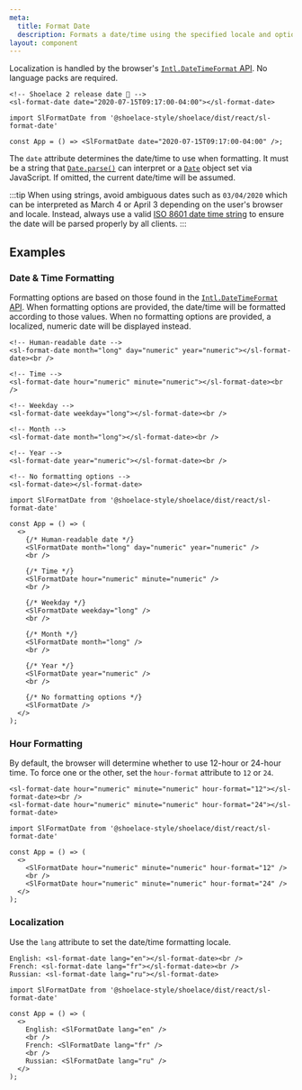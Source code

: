 ```yaml
---
meta:
  title: Format Date
  description: Formats a date/time using the specified locale and options.
layout: component
---
```


Localization is handled by the browser's [`Intl.DateTimeFormat` API](https://developer.mozilla.org/en-US/docs/Web/JavaScript/Reference/Global_Objects/Intl/DateTimeFormat). No language packs are required.

```html:preview
<!-- Shoelace 2 release date 🎉 -->
<sl-format-date date="2020-07-15T09:17:00-04:00"></sl-format-date>
```

```jsx:react
import SlFormatDate from '@shoelace-style/shoelace/dist/react/sl-format-date'

const App = () => <SlFormatDate date="2020-07-15T09:17:00-04:00" />;
```

The `date` attribute determines the date/time to use when formatting. It must be a string that [`Date.parse()`](https://developer.mozilla.org/en-US/docs/Web/JavaScript/Reference/Global_Objects/Date/parse) can interpret or a [`Date`](https://developer.mozilla.org/en-US/docs/Web/JavaScript/Reference/Global_Objects/Date) object set via JavaScript. If omitted, the current date/time will be assumed.

:::tip
When using strings, avoid ambiguous dates such as `03/04/2020` which can be interpreted as March 4 or April 3 depending on the user's browser and locale. Instead, always use a valid [ISO 8601 date time string](https://developer.mozilla.org/en-US/docs/Web/JavaScript/Reference/Global_Objects/Date/parse#Date_Time_String_Format) to ensure the date will be parsed properly by all clients.
:::

## Examples

### Date & Time Formatting

Formatting options are based on those found in the [`Intl.DateTimeFormat` API](https://developer.mozilla.org/en-US/docs/Web/JavaScript/Reference/Global_Objects/Intl/DateTimeFormat). When formatting options are provided, the date/time will be formatted according to those values. When no formatting options are provided, a localized, numeric date will be displayed instead.

```html:preview
<!-- Human-readable date -->
<sl-format-date month="long" day="numeric" year="numeric"></sl-format-date><br />

<!-- Time -->
<sl-format-date hour="numeric" minute="numeric"></sl-format-date><br />

<!-- Weekday -->
<sl-format-date weekday="long"></sl-format-date><br />

<!-- Month -->
<sl-format-date month="long"></sl-format-date><br />

<!-- Year -->
<sl-format-date year="numeric"></sl-format-date><br />

<!-- No formatting options -->
<sl-format-date></sl-format-date>
```

```jsx:react
import SlFormatDate from '@shoelace-style/shoelace/dist/react/sl-format-date'

const App = () => (
  <>
    {/* Human-readable date */}
    <SlFormatDate month="long" day="numeric" year="numeric" />
    <br />

    {/* Time */}
    <SlFormatDate hour="numeric" minute="numeric" />
    <br />

    {/* Weekday */}
    <SlFormatDate weekday="long" />
    <br />

    {/* Month */}
    <SlFormatDate month="long" />
    <br />

    {/* Year */}
    <SlFormatDate year="numeric" />
    <br />

    {/* No formatting options */}
    <SlFormatDate />
  </>
);
```

### Hour Formatting

By default, the browser will determine whether to use 12-hour or 24-hour time. To force one or the other, set the `hour-format` attribute to `12` or `24`.

```html:preview
<sl-format-date hour="numeric" minute="numeric" hour-format="12"></sl-format-date><br />
<sl-format-date hour="numeric" minute="numeric" hour-format="24"></sl-format-date>
```

```jsx:react
import SlFormatDate from '@shoelace-style/shoelace/dist/react/sl-format-date'

const App = () => (
  <>
    <SlFormatDate hour="numeric" minute="numeric" hour-format="12" />
    <br />
    <SlFormatDate hour="numeric" minute="numeric" hour-format="24" />
  </>
);
```

### Localization

Use the `lang` attribute to set the date/time formatting locale.

```html:preview
English: <sl-format-date lang="en"></sl-format-date><br />
French: <sl-format-date lang="fr"></sl-format-date><br />
Russian: <sl-format-date lang="ru"></sl-format-date>
```

```jsx:react
import SlFormatDate from '@shoelace-style/shoelace/dist/react/sl-format-date'

const App = () => (
  <>
    English: <SlFormatDate lang="en" />
    <br />
    French: <SlFormatDate lang="fr" />
    <br />
    Russian: <SlFormatDate lang="ru" />
  </>
);
```
